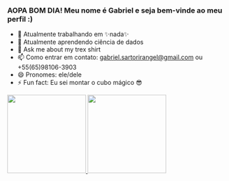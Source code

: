 ### AOPA BOM DIA! Meu nome é Gabriel e seja bem-vinde ao meu perfil :)

- 🔭 Atualmente trabalhando em ✨nada✨
- 🌱 Atualmente aprendendo ciência de dados
- 💬 Ask me about my trex shirt
- 📫 Como entrar em contato: gabriel.sartorirangel@gmail.com ou +55(65)98106-3903
- 😄 Pronomes: ele/dele
- ⚡ Fun fact: Eu sei montar o cubo mágico 😎

 <div>
  <a href="https://github.com/gabisartori">
  <img height="180em" src="https://github-readme-stats.vercel.app/api?username=gabisartori&locale=pt-br&show_icons=true&theme=tokyonight&include_all_commits=true&count_private=true"/>
  </a>
  <a href="https://github.com/gabisartori">
  <img height="180em" src="https://github-readme-stats.vercel.app/api/top-langs/?username=gabisartori&locale=pt-br&layout=compact&langs_count=7&theme=tokyonight"/>
  </a>
</div>
